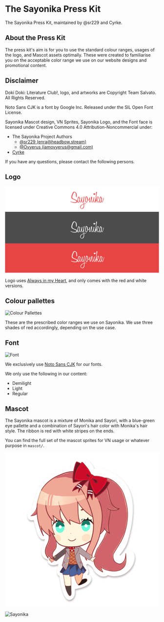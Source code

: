 # The Sayonika Press Kit
The Sayonika Press Kit, maintained by @sr229 and Cyrke.

## About the Press Kit

The press kit's aim is for you to use the standard colour ranges, usages of the logo, and Mascot assets optimally. 
These were created to familiarise you on the acceptable color range we use on our website designs and promotional content.

## Disclaimer

Doki Doki: Literature Club!, logo, and artworks are Copyright Team Salvato. All Rights Reserved.

Noto Sans CJK is a font by Google Inc. Released under the SIL Open Font License.

Sayonika Mascot design, VN Sprites, Sayonika Logo, and the Font face is licensed under Creative Commons 4.0 Attribution-Noncommercial under:

- The Sayonika Project Authors
  - [@sr229 (enra@headbow.stream)](https://github.com/sr229)
  - [@Ovyerus (iamovyerus@gmail.com)](https://github.com/Ovyerus)
- [Cyrke](https://reddit.com/u/Cyrke_)

If you have any questions, please contact the following persons.

## Logo

![Logo](SayonikaLogoColorGuides.png)

Logo uses [Always in my Heart](https://www.dafont.com/always-in-my-heart.font), and only comes with the red and white versions.

## Colour pallettes

![Colour Pallettes](ColorPallette.png)

These are the prescribed color ranges we use on Sayonika.
We use three shades of red accordingly, depending on the use case.

## Font

![Font](PrescribedFont.png)

We exclusively use [Noto Sans CJK](https://www.google.com/get/noto/help/cjk/) for our fonts.

We only use the following in our content:

- Demilight
- Light
- Regular

## Mascot

The Sayonika mascot is a mixture of Monika and Sayori, with a blue-green eye pallette and a combination of Sayori's hair color with Monika's hair style. The ribbon is red with white stripes on the ends.

You can find the full set of the  mascot sprites for VN usage or whatever purpose in `mascot/`.



![Chibi](mascot/etc/chibi.png)

![Sayonika](mascot/etc/sayonika_full_body.png)



